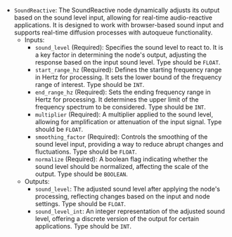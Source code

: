 - `SoundReactive`: The SoundReactive node dynamically adjusts its output based on the sound level input, allowing for real-time audio-reactive applications. It is designed to work with browser-based sound input and supports real-time diffusion processes with autoqueue functionality.
    - Inputs:
        - `sound_level` (Required): Specifies the sound level to react to. It is a key factor in determining the node's output, adjusting the response based on the input sound level. Type should be `FLOAT`.
        - `start_range_hz` (Required): Defines the starting frequency range in Hertz for processing. It sets the lower bound of the frequency range of interest. Type should be `INT`.
        - `end_range_hz` (Required): Sets the ending frequency range in Hertz for processing. It determines the upper limit of the frequency spectrum to be considered. Type should be `INT`.
        - `multiplier` (Required): A multiplier applied to the sound level, allowing for amplification or attenuation of the input signal. Type should be `FLOAT`.
        - `smoothing_factor` (Required): Controls the smoothing of the sound level input, providing a way to reduce abrupt changes and fluctuations. Type should be `FLOAT`.
        - `normalize` (Required): A boolean flag indicating whether the sound level should be normalized, affecting the scale of the output. Type should be `BOOLEAN`.
    - Outputs:
        - `sound_level`: The adjusted sound level after applying the node's processing, reflecting changes based on the input and node settings. Type should be `FLOAT`.
        - `sound_level_int`: An integer representation of the adjusted sound level, offering a discrete version of the output for certain applications. Type should be `INT`.
